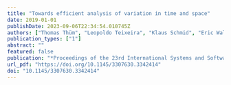 ```yaml
---
title: "Towards efficient analysis of variation in time and space"
date: 2019-01-01
publishDate: 2023-09-06T22:34:54.010745Z
authors: ["Thomas Thüm", "Leopoldo Teixeira", "Klaus Schmid", "Eric Walkingshaw", "Mukelabai Mukelabai", "Mahsa Varshosaz", "Goetz Botterweck", "Ina Schaefer", "Timo Kehrer"]
publication_types: ["1"]
abstract: ""
featured: false
publication: "*Proceedings of the 23rd International Systems and Software Product Line Conference, SPLC 2019, Volume B, Paris, France, September 9-13, 2019*"
url_pdf: "https://doi.org/10.1145/3307630.3342414"
doi: "10.1145/3307630.3342414"
---
```


